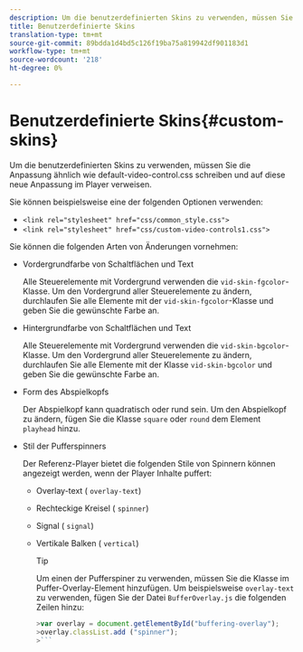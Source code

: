 ```yaml
---
description: Um die benutzerdefinierten Skins zu verwenden, müssen Sie die Anpassung ähnlich wie default-video-control.css schreiben und auf diese neue Anpassung im Player verweisen.
title: Benutzerdefinierte Skins
translation-type: tm+mt
source-git-commit: 89bdda1d4bd5c126f19ba75a819942df901183d1
workflow-type: tm+mt
source-wordcount: '218'
ht-degree: 0%

---
```



# Benutzerdefinierte Skins{#custom-skins}

Um die benutzerdefinierten Skins zu verwenden, müssen Sie die Anpassung ähnlich wie default-video-control.css schreiben und auf diese neue Anpassung im Player verweisen.

Sie können beispielsweise eine der folgenden Optionen verwenden:

* `<link rel="stylesheet" href="css/common_style.css">`
* `<link rel="stylesheet" href="css/custom-video-controls1.css">`

Sie können die folgenden Arten von Änderungen vornehmen:

* Vordergrundfarbe von Schaltflächen und Text

   Alle Steuerelemente mit Vordergrund verwenden die `vid-skin-fgcolor`-Klasse. Um den Vordergrund aller Steuerelemente zu ändern, durchlaufen Sie alle Elemente mit der `vid-skin-fgcolor`-Klasse und geben Sie die gewünschte Farbe an.
* Hintergrundfarbe von Schaltflächen und Text

   Alle Steuerelemente mit Vordergrund verwenden die `vid-skin-bgcolor`-Klasse. Um den Vordergrund aller Steuerelemente zu ändern, durchlaufen Sie alle Elemente mit der Klasse `vid-skin-bgcolor` und geben Sie die gewünschte Farbe an.
* Form des Abspielkopfs

   Der Abspielkopf kann quadratisch oder rund sein. Um den Abspielkopf zu ändern, fügen Sie die Klasse `square` oder `round` dem Element `playhead` hinzu.
* Stil der Pufferspinners

   Der Referenz-Player bietet die folgenden Stile von Spinnern können angezeigt werden, wenn der Player Inhalte puffert:

   * Overlay-text ( `overlay-text`)
   * Rechteckige Kreisel ( `spinner`)
   * Signal ( `signal`)
   * Vertikale Balken ( `vertical`)

      >[!TIP]
      >
      >Um einen der Pufferspiner zu verwenden, müssen Sie die Klasse im Puffer-Overlay-Element hinzufügen. Um beispielsweise `overlay-text` zu verwenden, fügen Sie der Datei `BufferOverlay.js` die folgenden Zeilen hinzu:
      >
      >
      ```js
      >var overlay = document.getElementById("buffering-overlay"); 
      >overlay.classList.add ("spinner");
      >```

